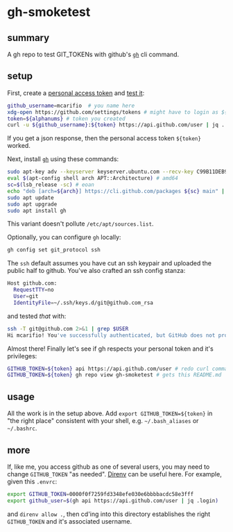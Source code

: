 # gh-smoketest

## summary

A gh repo to test GIT_TOKENs with github's [`gh`](https://github.com/cli/cli) cli command.

## setup

First, create a [personal access token](https://docs.github.com/en/github/authenticating-to-github/creating-a-personal-access-token) and [test it](https://docs.github.com/en/rest/overview/other-authentication-methods#basic-authentication):

```bash
github_username=mcarifio  # you name here
xdg-open https://github.com/settings/tokens # might have to login as ${github_username}
token=${alphanums} # token you created
curl -u ${github_username}:${token} https://api.github.com/user | jq .
```

If you get a json response, then the personal access token `${token}` worked.



Next, install [`gh`](https://github.com/cli/cli/blob/trunk/docs/install_linux.md) using these commands:

```bash
sudo apt-key adv --keyserver keyserver.ubuntu.com --recv-key C99B11DEB97541F0
eval $(apt-config shell arch APT::Architecture) # amd64
sc=$(lsb_release -sc) # eoan
echo "deb [arch=${arch}] https://cli.github.com/packages ${sc} main" | sudo tee /etc/apt/sources.list.d/gh.list
sudo apt update
sudo apt upgrade
sudo apt install gh
```
This variant doesn't pollute `/etc/apt/sources.list`.

Optionally, you can configure `gh` locally:

```bash
gh config set git_protocol ssh
```

The `ssh` default assumes you have cut an ssh keypair and uploaded the public half to github. You've also crafted an ssh config stanza:

```bash
Host github.com:
  RequestTTY=no
  User=git
  IdentityFile=~/.ssh/keys.d/git@github.com_rsa
```
and tested _that_ with:

```bash
ssh -T git@github.com 2>&1 | grep $USER
Hi mcarifio! You've successfully authenticated, but GitHub does not provide shell access.
```

Almost there! Finally let's see if gh respects your personal token and it's privileges:

```bash
GITHUB_TOKEN=${token} api https://api.github.com/user # redo curl command above
GITHUB_TOKEN=${token} gh repo view gh-smoketest # gets this README.md
```

## usage

All the work is in the setup above. Add `export GITHUB_TOKEN=${token}` in "the right place" consistent with your shell, e.g. `~/.bash_aliases` or `~/.bashrc`.




## more

If, like me, you access github as one of several users, you may need to change `GITHUB_TOKEN` "as needed". 
[Direnv](https://www.tecmint.com/direnv-manage-environment-variables-in-linux/) can be useful here. For example, 
given this `.envrc`:


```bash
export GITHUB_TOKEN=0000f0f7259fd3348efe030e6bbbbacdc58e3fff
export github_user=$(gh api https://api.github.com/user | jq .login)
```

and `direnv allow .`, then cd'ing into this directory establishes the right `GITHUB_TOKEN` and it's associated username.



